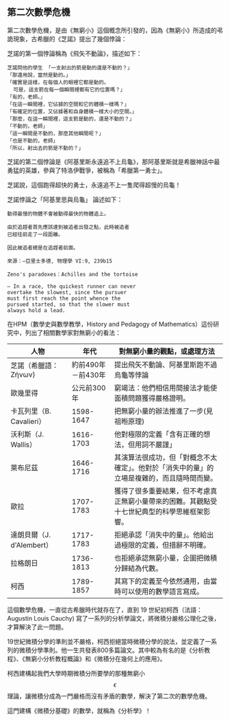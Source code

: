 ## 第二次數學危機

第二次數學危機，是由《無窮小》這個概念所引發的，因為《無窮小》所造成的弔詭現象，古希臘的《芝諾》提出了幾個悖論：

芝諾的第一個悖論稱為《飛矢不動論》，描述如下：

```
芝諾問他的學生 「一支射出的箭是動的還是不動的？」
「那還用說，當然是動的。」
「確實是這樣，在每個人的眼裡它都是動的。
  可是，這支箭在每一個瞬間裡都有它的位置嗎？」
「有的，老師。」
「在這一瞬間裡，它佔據的空間和它的體積一樣嗎？」
「有確定的位置，又佔據著和自身體積一樣大小的空間。」
「那麼，在這一瞬間裡，這支箭是動的，還是不動的？」
「不動的，老師」
「這一瞬間是不動的，那麼其他瞬間呢？」
「也是不動的，老師」
「所以，射出去的箭是不動的？」
```

芝諾的第二個悖論是《阿基里斯永遠追不上烏龜》，那阿基里斯就是希臘神話中最勇猛的英雄，參與了特洛伊戰爭，被稱為「希臘第一勇士」。

芝諾說，這個跑得超快的勇士，永遠追不上一隻爬得超慢的烏龜！

芝諾悖論之「阿基里思與烏龜」 論述如下：

```
動得最慢的物體不會被動得最快的物體追上。

由於追趕者首先應該達到被追者出發之點，此時被追者
已經往前走了一段距離。

因此被追者總是在追趕者前面。 

來源：—亞里士多德, 物理學 VI:9, 239b15

Zeno's paradoxes：Achilles and the tortoise

– In a race, the quickest runner can never 
overtake the slowest, since the pursuer 
must first reach the point whence the 
pursued started, so that the slower must 
always hold a lead.
```

在HPM（數學史與數學教學，History and Pedagogy of Mathematics）這份研究中，列出了相關數學家對無窮小的看法：

| 人物 | 年代 | 對無窮小量的觀點，或處理方法 |
|------|------|---------------------------|
| 芝諾（希臘語：Ζήνων) | 約前490年－前430年 | 提出飛矢不動論、阿基里斯跑不過烏龜等悖論 |
| 歐幾里得 | 公元前300年	| 窮竭法：他們相信用間接法才能使面積問題獲得嚴格證明。 |
| 卡瓦列里（B. Cavalieri）| 1598-1647 | 把無窮小量的辦法推進了一步(見祖暅原理) |
| 沃利斯（J. Wallis）| 1616-1703	| 他對極限的定義「含有正確的想法，但用詞不嚴謹」|
| 萊布尼茲 | 1646-1716 | 其演算法很成功，但「對概念不太確定」。他對於「消失中的量」的立場是複雜的，而且隨時間而變。|
| 歐拉 | 1707-1783 | 獲得了很多重要結果，但不考慮真正無窮小量帶來的困難。其觀點受十七世紀典型的科學思維框架影響。 |
| 達朗貝爾（J. d'Alembert）| 1717-1783 | 拒絕承認「消失中的量」。他給出過極限的定義，但措辭不明確。|
| 拉格朗日| 1736-1813 | 也拒絕承認無窮小量，企圖把微積分歸結為代數。|
| 柯西 | 1789-1857 | 其寫下的定義至今依然通用，由當時可以使用的數學語言寫成。|

這個數學危機，一直從古希臘時代就存在了，直到 19 世紀初柯西（法語：Augustin Louis Cauchy) 寫了一系列的分析學論文，將微積分嚴格公理化之後，才算解決了此一問題。

19世紀微積分學的準則並不嚴格，柯西拒絕當時微積分學的說法，並定義了一系列的微積分學準則。他一生共發表800多篇論文。其中較為有名的是《分析教程》、《無窮小分析教程概論》和《微積分在幾何上的應用》。

柯西建構起我們大學時期微積分所要學的那種無窮小 $$\epsilon$$ 理論，讓微積分成為一門嚴格而沒有矛盾的數學，解決了第二次的數學危機。

這門建構《微積分基礎》的數學，就稱為《分析學》！

